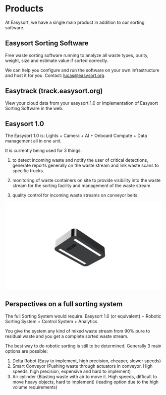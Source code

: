 # Products

At Easysort, we have a single main product in addition to our sorting software.

## Easysort Sorting Software

Free waste sorting software running to analyze all waste types, purity, weight, size and estimate value if sorted correctly.

We can help you configure and run the software on your own infrastructure and host it for you. Contact: lucas@easysort.org.

## Easytrack (track.easysort.org)

View your cloud data from your easysort 1.0 or implementation of Easysort Sorting Software in the web.

## Easysort 1.0

The Easysort 1.0 is: Lights + Camera + AI + Onboard Compute + Data management all in one unit.

It is currently being used for 3 things: 

1) to detect incoming waste and notify the user of critical detections, generate reports generally on the waste stream and link waste scans to specific trucks.

2) monitoring of waste containers on site to provide visibility into the waste stream for the sorting facility and management of the waste stream.

3) quality control for incoming waste streams on conveyor belts.

![Easysort 1.0](../assets/product.png)

## Perspectives on a full sorting system

The full Sorting System would require: Easysort 1.0 (or equivalent) + Robotic Sorting System + Control System + Analytics.

You give the system any kind of mixed waste stream from 90% pure to residual waste and you get a complete sorted waste stream.

The best way to do robotic sorting is still to be determined. Generally 3 main options are possible:
1. Delta Robot (Easy to implement, high precision, cheaper, slower speeds)
2. Smart Conveyor (Pushing waste through actuators in conveyor. High speeds, high precision, expensive and hard to implement)
3. Air cylinder (Blasting waste with air to move it. High speeds, difficult to move heavy objects, hard to implement) (leading option due to the high volume requirements)
